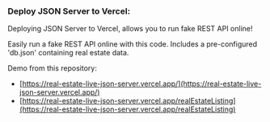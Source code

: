 ### Deploy JSON Server to Vercel: 

Deploying JSON Server to Vercel, allows you to run fake REST API online!

Easily run a fake REST API online with this code. Includes a pre-configured 'db.json' containing real estate data.

Demo from this repository:

- [https://real-estate-live-json-server.vercel.app/](https://real-estate-live-json-server.vercel.app/)
- [https://real-estate-live-json-server.vercel.app/realEstateListing](https://real-estate-live-json-server.vercel.app/realEstateListing)

